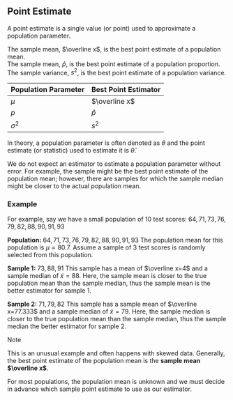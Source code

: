 ## Point Estimate

A point estimate is a single value (or point) used to approximate a population parameter.

The sample mean, $\overline x$, is the best point estimate of a population mean.\
The sample mean, $\hat{p}$, is the best point estimate of a population proportion.\
The sample variance, $s^2$, is the best point estimate of a population variance.

| Population Parameter | Best Point Estimator |
| -------------------- | -------------------- |
| $\mu$                | $\overline x$        |
| $p$                  | $\hat{p}$            |
| $\sigma^2$           | $s^2$                |
In theory, a population parameter is often denoted as $\theta$ and the point estimate (or statistic) used to estimate it is $\hat{\theta}$.

We do not expect an estimator to estimate a population parameter without error. For example, the sample might be the best point estimate of the population mean; however, there are samples for which the sample median might be closer to the actual population mean.

### Example
For example, say we have a small population of 10 test scores: 
$64, 71, 73, 76, 79, 82, 88, 90, 91, 93$

**Population:** $64, 71, 73, 76, 79, 82, 88, 90, 91, 93$
The population mean for this population is $\mu=80.7$. Assume a sample of 3 test scores is randomly selected from this population.

**Sample 1:** $73,88,91$
This sample has a mean of $\overline x=4$ and a sample median of $\tilde{x}=88$. Here, the sample mean is closer to the true population mean than the sample median, thus the sample mean is the better estimator for sample 1.

**Sample 2:** $71,79,82$
This sample has a sample mean of $\overline x=77.333$ and a sample median of $\tilde{x}=79$. Here, the sample median is closer to the true population mean than the sample median, thus the sample median the better estimator for sample 2.

> [!note]
> This is an unusual example and often happens with skewed data. Generally, the best point estimate of the population mean is the **sample mean $\overline x$**.
> 
> For most populations, the population mean is unknown and we must decide in advance which sample point estimate to use as our estimator.




